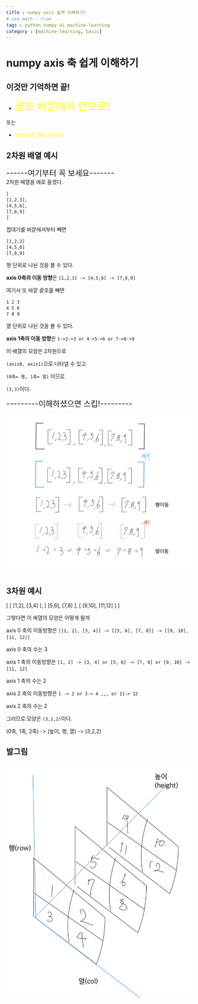 ```yaml
---
title : numpy axis 쉽게 이해하기!
# use_math : true
tags : python numpy ai machine-learning
category : [machine-learning, basic]
---
```


numpy axis 축 쉽게 이해하기
====
## 이것만 기억하면 끝!
- <span style = "color:yellow; font-size: 2em">괄호 바깥에서 안으로!</span>

또는
- <span style = "color:yellow">열(col)은 결국 맨 뒤다</span>

## 2차원 배열 예시
<div class='col-12 text-center' style='font-size:1.5em;'>------여기부터 꼭 보세요-------</div>
2차원 배열을 예로 들겠다.

```
[
[1,2,3],
[4,5,6],
[7,8,9]
]
```

껍데기를 바깥에서부터 빼면


``` 
[1,2,3] 
[4,5,6] 
[7,8,9]
```
행 단위로 나뉜 것을 볼 수 있다.

**axis 0축의 이동 방향**은 `[1,2,3] -> [4,5,6] -> [7,8,9]`

여기서 또 바깥 괄호를 빼면
```
1 2 3
4 5 6
7 8 9
```
열 단위로 나뉜 것을 볼 수 있다.

**axis 1축의 이동 방향**은 `1->2->3 or 4->5->6 or 7->8->9`

이 배열의 모양은 2차원으로

`(axis0, axis1)`으로 나타낼 수 있고

`(0축= 행, 1축= 열)` 이므로

`(3,3)`이다.
<div class='col-12 text-center' style='font-size:1.5em;'>---------이해하셨으면 스킵!---------</div>



<!-- ![image.png](attachment:image.png) -->
![2차원 예시](/images/axis-2d-ex-1.png)

## 3차원 예시
[
    [
        [1,2],
        [3,4]
    ],
    [
        [5,6],
        [7,8]
    ],
    [
        [9,10],
        [11,12]
    ]
]


그렇다면 이 배열의 모양은 어떻게 될까

axis 0 축의 이동방향은 `[[1, 2], [3, 4]] -> [[5, 6], [7, 8]] -> [[9, 10], [11, 12]]`

axis 0 축의 수는 3

axis 1 축의 이동방향은 `[1, 2] -> [3, 4] or [5, 6] -> [7, 8] or [9, 10] -> [11, 12]`

axis 1 축의 수는 2

axis 2 축의 이동방향은 `1 -> 2 or 3-> 4 ,,, or 11-> 12`

axis 2 축의 수는 2

그러므로 모양은 `(3,2,2)`이다.

(0축, 1축, 2축) -> (높이, 행, 열) -> (3,2,2)

## 발그림
<!-- ![image-3.png](attachment:image-3.png) -->
![3차원 예시](/images/axis-3d-ex-1.png)


